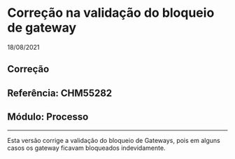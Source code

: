 # Correção na validação do bloqueio de gateway
18/08/2021
## Correção
## Referência: CHM55282
## Módulo: Processo
***

Esta versão corrige a validação do bloqueio de Gateways, pois em alguns casos os gateway ficavam bloqueados indevidamente.